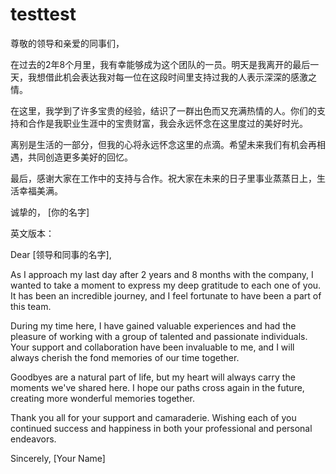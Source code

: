 # testtest

尊敬的领导和亲爱的同事们，

在过去的2年8个月里，我有幸能够成为这个团队的一员。明天是我离开的最后一天，我想借此机会表达我对每一位在这段时间里支持过我的人表示深深的感激之情。

在这里，我学到了许多宝贵的经验，结识了一群出色而又充满热情的人。你们的支持和合作是我职业生涯中的宝贵财富，我会永远怀念在这里度过的美好时光。

离别是生活的一部分，但我的心将永远怀念这里的点滴。希望未来我们有机会再相遇，共同创造更多美好的回忆。

最后，感谢大家在工作中的支持与合作。祝大家在未来的日子里事业蒸蒸日上，生活幸福美满。

诚挚的，
[你的名字]

英文版本：

Dear [领导和同事的名字],

As I approach my last day after 2 years and 8 months with the company, I wanted to take a moment to express my deep gratitude to each one of you. It has been an incredible journey, and I feel fortunate to have been a part of this team.

During my time here, I have gained valuable experiences and had the pleasure of working with a group of talented and passionate individuals. Your support and collaboration have been invaluable to me, and I will always cherish the fond memories of our time together.

Goodbyes are a natural part of life, but my heart will always carry the moments we've shared here. I hope our paths cross again in the future, creating more wonderful memories together.

Thank you all for your support and camaraderie. Wishing each of you continued success and happiness in both your professional and personal endeavors.

Sincerely,
[Your Name]
